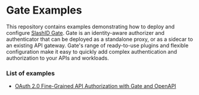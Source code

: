 # Gate Examples

This repository contains examples demonstrating how to deploy and configure [SlashID Gate](https://www.slashid.dev/products/gate/). 
Gate is an identity-aware authorizer and authenticator that can be deployed as a standalone proxy, 
or as a sidecar to an existing API gateway. Gate's range of ready-to-use plugins and flexible configuration make
it easy to quickly add complex authentication and authorization to your APIs and workloads.

### List of examples

- [OAuth 2.0 Fine-Grained API Authorization with Gate and OpenAPI](./oauth2-openapi)
